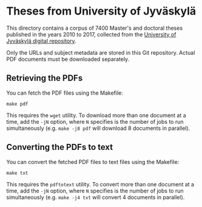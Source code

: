 # Theses from University of Jyväskylä

This directory contains a corpus of 7400 Master's and doctoral theses
published in the years 2010 to 2017, collected from the [University of
Jyväskylä digital repository](https://jyx2.jyu.fi).

Only the URLs and subject metadata are stored in this Git repository. Actual
PDF documents must be downloaded separately.

## Retrieving the PDFs

You can fetch the PDF files using the Makefile:

    make pdf

This requires the `wget` utility. To download more than one document at a time,
add the `-jN` option, where `N` specifies is the number of jobs to run
simultaneously (e.g. `make -j8 pdf` will download 8 documents in parallel).

## Converting the PDFs to text

You can convert the fetched PDF files to text files using the Makefile:

    make txt

This requires the `pdftotext` utility. To convert more than one document at a time,
add the `-jN` option, where `N` specifies is the number of jobs to run
simultaneously (e.g. `make -j4 txt` will convert 4 documents in parallel).
